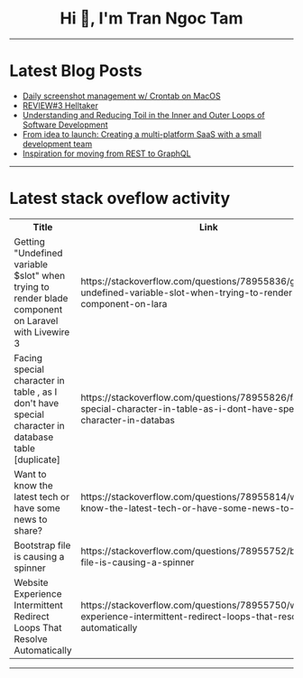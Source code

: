 <h1 align="center">Hi 👋, I'm Tran Ngoc Tam</h1>

---

# Latest Blog Posts 
<!-- BLOG-POST-LIST:START -->
- [Daily screenshot management w/ Crontab on MacOS](https://dev.to/siddhantkcode/daily-screenshot-management-w-crontab-on-macos-g4)
- [REVIEW#3 Helltaker](https://dev.to/aniex/review3-helltaker-34ck)
- [Understanding and Reducing Toil in the Inner and Outer Loops of Software Development](https://dev.to/payel_bhattacharya_71206f/understanding-and-reducing-toil-in-the-inner-and-outer-loops-of-software-development-2m55)
- [From idea to launch: Creating a multi-platform SaaS with a small development team](https://dev.to/alexis_clarembeau_8c3c0e2/from-idea-to-launch-creating-a-multi-platform-saas-with-a-small-development-team-33ke)
- [Inspiration for moving from REST to GraphQL](https://dev.to/dinesh_somaraju/inspiration-for-moving-from-rest-to-graphql-3243)
<!-- BLOG-POST-LIST:END -->

---

# Latest stack oveflow activity
<table>
  <tr><th>Title</th><th>Link</th></tr>
  <!-- STACKOVERFLOW:START --><tr><td>Getting &quot;Undefined variable $slot&quot; when trying to render blade component on Laravel with Livewire 3</td><td>https://stackoverflow.com/questions/78955836/getting-undefined-variable-slot-when-trying-to-render-blade-component-on-lara</td></tr><tr><td>Facing special character in table , as I don&#39;t have special character in database table [duplicate]</td><td>https://stackoverflow.com/questions/78955826/facing-special-character-in-table-as-i-dont-have-special-character-in-databas</td></tr><tr><td>Want to know the latest tech or have some news to share?</td><td>https://stackoverflow.com/questions/78955814/want-to-know-the-latest-tech-or-have-some-news-to-share</td></tr><tr><td>Bootstrap file is causing a spinner</td><td>https://stackoverflow.com/questions/78955752/bootstrap-file-is-causing-a-spinner</td></tr><tr><td>Website Experience Intermittent Redirect Loops That Resolve Automatically</td><td>https://stackoverflow.com/questions/78955750/website-experience-intermittent-redirect-loops-that-resolve-automatically</td></tr><!-- STACKOVERFLOW:END -->
</table>

---


